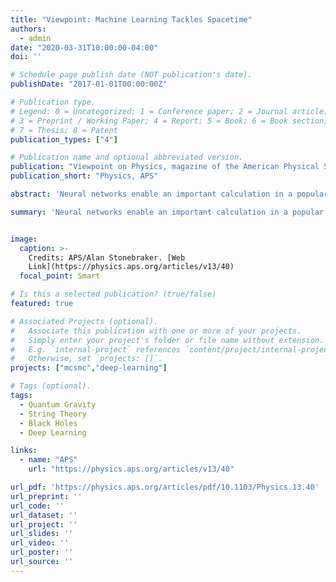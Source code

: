 ```yaml
---
title: "Viewpoint: Machine Learning Tackles Spacetime"
authors:
  - admin
date: "2020-03-31T10:00:00-04:00"
doi: ''

# Schedule page publish date (NOT publication's date).
publishDate: "2017-01-01T00:00:00Z"

# Publication type.
# Legend: 0 = Uncategorized; 1 = Conference paper; 2 = Journal article;
# 3 = Preprint / Working Paper; 4 = Report; 5 = Book; 6 = Book section;
# 7 = Thesis; 8 = Patent
publication_types: ["4"]

# Publication name and optional abbreviated version.
publication: "Viewpoint on Physics, magazine of the American Physical Society"
publication_short: "Physics, APS"

abstract: 'Neural networks enable an important calculation in a popular approach to unifying quantum mechanics with general relativity'

summary: 'Neural networks enable an important calculation in a popular approach to unifying quantum mechanics with general relativity'


image:
  caption: >-
    Credits: APS/Alan Stonebraker. [Web
    Link](https://physics.aps.org/articles/v13/40)
  focal_point: Smart

# Is this a selected publication? (true/false)
featured: true

# Associated Projects (optional).
#   Associate this publication with one or more of your projects.
#   Simply enter your project's folder or file name without extension.
#   E.g. `internal-project` references `content/project/internal-project/index.md`.
#   Otherwise, set `projects: []`.
projects: ["mcsmc","deep-learning"]

# Tags (optional).
tags:
  - Quantum Gravity
  - String Theory
  - Black Holes
  - Deep Learning

links:
  - name: "APS"
    url: "https://physics.aps.org/articles/v13/40"

url_pdf: 'https://physics.aps.org/articles/pdf/10.1103/Physics.13.40'
url_preprint: ''
url_code: ''
url_dataset: ''
url_project: ''
url_slides: ''
url_video: ''
url_poster: ''
url_source: ''
---
```

